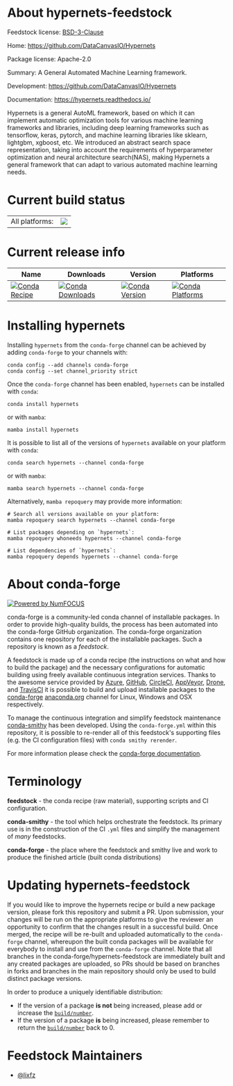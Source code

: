 About hypernets-feedstock
=========================

Feedstock license: [BSD-3-Clause](https://github.com/conda-forge/hypernets-feedstock/blob/main/LICENSE.txt)

Home: https://github.com/DataCanvasIO/Hypernets

Package license: Apache-2.0

Summary: A General Automated Machine Learning framework.

Development: https://github.com/DataCanvasIO/Hypernets

Documentation: https://hypernets.readthedocs.io/

Hypernets is a general AutoML framework, based on which it can implement automatic
optimization tools for various machine learning frameworks and libraries, including
deep learning frameworks such as tensorflow, keras, pytorch, and machine learning
libraries like sklearn, lightgbm, xgboost, etc.  We introduced an abstract search
space representation, taking into account the requirements of hyperparameter
optimization and neural architecture search(NAS), making Hypernets a general
framework that can adapt to various automated machine learning needs.


Current build status
====================


<table><tr><td>All platforms:</td>
    <td>
      <a href="https://dev.azure.com/conda-forge/feedstock-builds/_build/latest?definitionId=14792&branchName=main">
        <img src="https://dev.azure.com/conda-forge/feedstock-builds/_apis/build/status/hypernets-feedstock?branchName=main">
      </a>
    </td>
  </tr>
</table>

Current release info
====================

| Name | Downloads | Version | Platforms |
| --- | --- | --- | --- |
| [![Conda Recipe](https://img.shields.io/badge/recipe-hypernets-green.svg)](https://anaconda.org/conda-forge/hypernets) | [![Conda Downloads](https://img.shields.io/conda/dn/conda-forge/hypernets.svg)](https://anaconda.org/conda-forge/hypernets) | [![Conda Version](https://img.shields.io/conda/vn/conda-forge/hypernets.svg)](https://anaconda.org/conda-forge/hypernets) | [![Conda Platforms](https://img.shields.io/conda/pn/conda-forge/hypernets.svg)](https://anaconda.org/conda-forge/hypernets) |

Installing hypernets
====================

Installing `hypernets` from the `conda-forge` channel can be achieved by adding `conda-forge` to your channels with:

```
conda config --add channels conda-forge
conda config --set channel_priority strict
```

Once the `conda-forge` channel has been enabled, `hypernets` can be installed with `conda`:

```
conda install hypernets
```

or with `mamba`:

```
mamba install hypernets
```

It is possible to list all of the versions of `hypernets` available on your platform with `conda`:

```
conda search hypernets --channel conda-forge
```

or with `mamba`:

```
mamba search hypernets --channel conda-forge
```

Alternatively, `mamba repoquery` may provide more information:

```
# Search all versions available on your platform:
mamba repoquery search hypernets --channel conda-forge

# List packages depending on `hypernets`:
mamba repoquery whoneeds hypernets --channel conda-forge

# List dependencies of `hypernets`:
mamba repoquery depends hypernets --channel conda-forge
```


About conda-forge
=================

[![Powered by
NumFOCUS](https://img.shields.io/badge/powered%20by-NumFOCUS-orange.svg?style=flat&colorA=E1523D&colorB=007D8A)](https://numfocus.org)

conda-forge is a community-led conda channel of installable packages.
In order to provide high-quality builds, the process has been automated into the
conda-forge GitHub organization. The conda-forge organization contains one repository
for each of the installable packages. Such a repository is known as a *feedstock*.

A feedstock is made up of a conda recipe (the instructions on what and how to build
the package) and the necessary configurations for automatic building using freely
available continuous integration services. Thanks to the awesome service provided by
[Azure](https://azure.microsoft.com/en-us/services/devops/), [GitHub](https://github.com/),
[CircleCI](https://circleci.com/), [AppVeyor](https://www.appveyor.com/),
[Drone](https://cloud.drone.io/welcome), and [TravisCI](https://travis-ci.com/)
it is possible to build and upload installable packages to the
[conda-forge](https://anaconda.org/conda-forge) [anaconda.org](https://anaconda.org/)
channel for Linux, Windows and OSX respectively.

To manage the continuous integration and simplify feedstock maintenance
[conda-smithy](https://github.com/conda-forge/conda-smithy) has been developed.
Using the ``conda-forge.yml`` within this repository, it is possible to re-render all of
this feedstock's supporting files (e.g. the CI configuration files) with ``conda smithy rerender``.

For more information please check the [conda-forge documentation](https://conda-forge.org/docs/).

Terminology
===========

**feedstock** - the conda recipe (raw material), supporting scripts and CI configuration.

**conda-smithy** - the tool which helps orchestrate the feedstock.
                   Its primary use is in the construction of the CI ``.yml`` files
                   and simplify the management of *many* feedstocks.

**conda-forge** - the place where the feedstock and smithy live and work to
                  produce the finished article (built conda distributions)


Updating hypernets-feedstock
============================

If you would like to improve the hypernets recipe or build a new
package version, please fork this repository and submit a PR. Upon submission,
your changes will be run on the appropriate platforms to give the reviewer an
opportunity to confirm that the changes result in a successful build. Once
merged, the recipe will be re-built and uploaded automatically to the
`conda-forge` channel, whereupon the built conda packages will be available for
everybody to install and use from the `conda-forge` channel.
Note that all branches in the conda-forge/hypernets-feedstock are
immediately built and any created packages are uploaded, so PRs should be based
on branches in forks and branches in the main repository should only be used to
build distinct package versions.

In order to produce a uniquely identifiable distribution:
 * If the version of a package **is not** being increased, please add or increase
   the [``build/number``](https://docs.conda.io/projects/conda-build/en/latest/resources/define-metadata.html#build-number-and-string).
 * If the version of a package **is** being increased, please remember to return
   the [``build/number``](https://docs.conda.io/projects/conda-build/en/latest/resources/define-metadata.html#build-number-and-string)
   back to 0.

Feedstock Maintainers
=====================

* [@lixfz](https://github.com/lixfz/)

